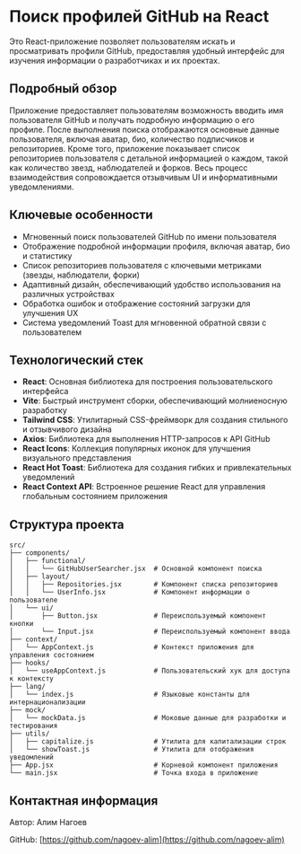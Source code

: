 # Поиск профилей GitHub на React

Это React-приложение позволяет пользователям искать и просматривать профили GitHub, предоставляя удобный интерфейс для изучения информации о разработчиках и их проектах.

## Подробный обзор

Приложение предоставляет пользователям возможность вводить имя пользователя GitHub и получать подробную информацию о его профиле. После выполнения поиска отображаются основные данные пользователя, включая аватар, био, количество подписчиков и репозиториев. Кроме того, приложение показывает список репозиториев пользователя с детальной информацией о каждом, такой как количество звезд, наблюдателей и форков. Весь процесс взаимодействия сопровождается отзывчивым UI и информативными уведомлениями.

## Ключевые особенности

- Мгновенный поиск пользователей GitHub по имени пользователя
- Отображение подробной информации профиля, включая аватар, био и статистику
- Список репозиториев пользователя с ключевыми метриками (звезды, наблюдатели, форки)
- Адаптивный дизайн, обеспечивающий удобство использования на различных устройствах
- Обработка ошибок и отображение состояний загрузки для улучшения UX
- Система уведомлений Toast для мгновенной обратной связи с пользователем

## Технологический стек

- **React**: Основная библиотека для построения пользовательского интерфейса
- **Vite**: Быстрый инструмент сборки, обеспечивающий молниеносную разработку
- **Tailwind CSS**: Утилитарный CSS-фреймворк для создания стильного и отзывчивого дизайна
- **Axios**: Библиотека для выполнения HTTP-запросов к API GitHub
- **React Icons**: Коллекция популярных иконок для улучшения визуального представления
- **React Hot Toast**: Библиотека для создания гибких и привлекательных уведомлений
- **React Context API**: Встроенное решение React для управления глобальным состоянием приложения

## Структура проекта

```
src/
├── components/
│   ├── functional/
│   │   └── GitHubUserSearcher.jsx  # Основной компонент поиска
│   ├── layout/
│   │   ├── Repositories.jsx        # Компонент списка репозиториев
│   │   └── UserInfo.jsx            # Компонент информации о пользователе
│   └── ui/
│       ├── Button.jsx              # Переиспользуемый компонент кнопки
│       └── Input.jsx               # Переиспользуемый компонент ввода
├── context/
│   └── AppContext.js               # Контекст приложения для управления состоянием
├── hooks/
│   └── useAppContext.js            # Пользовательский хук для доступа к контексту
├── lang/
│   └── index.js                    # Языковые константы для интернационализации
├── mock/
│   └── mockData.js                 # Моковые данные для разработки и тестирования
├── utils/
│   ├── capitalize.js               # Утилита для капитализации строк
│   └── showToast.js                # Утилита для отображения уведомлений
├── App.jsx                         # Корневой компонент приложения
└── main.jsx                        # Точка входа в приложение
```
## Контактная информация

Автор: Алим Нагоев

GitHub: [https://github.com/nagoev-alim](https://github.com/nagoev-alim)
